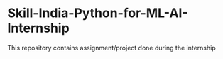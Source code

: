 # Skill-India-Python-for-ML-AI-Internship
This repository contains assignment/project done during the internship
